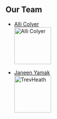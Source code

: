 ## Our Team

- [Alli Colyer](https://github.com/allicolyer)<br />
  <img src="https://avatars2.githubusercontent.com/u/11083917?v=4" width="100px;" alt="Alli Colyer"/>


- [Janeen Yamak](https://github.com/janeenyamak)<br />
  <img src="https://avatars3.githubusercontent.com/u/36055265?s=400&v=4" width="100px;" alt="TrevHeath"/>
